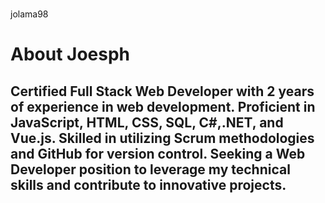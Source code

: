# 
<p>
  jolama98
</p>


<h1>About Joesph</h1>
<h2>Certified Full Stack Web Developer with 2 years of experience in web development. Proficient in JavaScript, HTML, CSS, SQL, C#,.NET, and Vue.js. Skilled in utilizing Scrum methodologies and GitHub for version control. Seeking a Web Developer position to leverage my technical skills and contribute to innovative projects.</h2>
